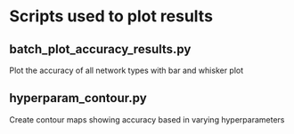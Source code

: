 # Scripts used to plot results

## batch_plot_accuracy_results.py
Plot the accuracy of all network types with bar and whisker plot 

## hyperparam_contour.py
Create contour maps showing accuracy based in varying hyperparameters